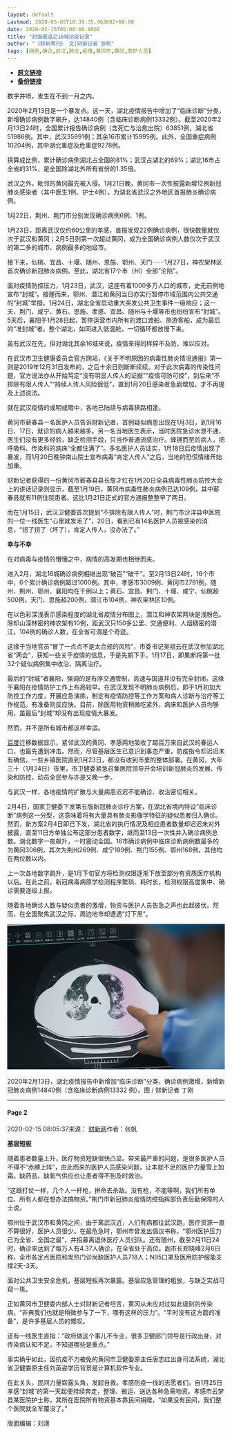 ```yaml
---
layout: default
Lastmod: 2020-03-05T10:39:35.962602+00:00
date: 2020-02-15T00:00:00.000Z
title: "封面报道之16城抗疫记录"
author: "《财新周刊》 文|财新记者 张帆"
tags: [病例,确诊,武汉,肺炎,疫情,黄冈市,黄冈,医护人员]
---
```


* [**原文链接**](http://weekly.caixin.com/2020-02-15/101515677.html)
* [**备份链接**](http://archive.ph/6kBck)


数字井喷，发生在不到一月之内。

2020年2月13日是一个暴发点。这一天，湖北疫情报告中增加了“临床诊断”分类，新增确诊病例数字飙升，达14840例（含临床诊断病例13332例）。截至2020年2月13日24时，全国累计报告确诊病例（含死亡与治愈出院）63851例，湖北省51986例。其中，武汉35991例；其余16市累计15995例。此外，全国重症病例10204例，其中湖北重症及危重症9278例。

换算成比例，累计确诊病例湖北占全国的81%；武汉占湖北的69%；湖北16市占全省的31%，是全国除湖北外所有省份的1.35倍。

武汉之外，毗邻的黄冈最先被入侵。1月21日晚，黄冈市一次性披露新增12例新冠肺炎感染者（其中医生1例、护士4例），为湖北省武汉之外地区首报肺炎确诊病例。

1月22日，荆州、荆门市分别发现确诊病例6例、1例。

1月23日，距离武汉仅约60公里的孝感，首报发现22例确诊病例，很快数量就仅次于武汉和黄冈；2月5日则第一次超过黄冈，成为全国确诊病例人数仅次于武汉的第二多的城市、病例最多的地级市。

接下来，仙桃、宜昌、十堰、随州、恩施、鄂州、天门⋯⋯1月27日，神农架林区首次确诊新冠肺炎病例。至此，湖北省17个市（州）全部“沦陷”。

面对疫情防控压力，1月23日，武汉，这座有着1000多万人口的城市，史无前例地宣布“封城”。接踵而来，鄂州、潜江和黄冈当日亦实行暂停市域范围内公共交通的“封城”举措。1月24日，湖北全省启动重大突发公共卫生事件一级响应；这一天，荆门、咸宁、黄石、恩施、孝感、宜昌、随州与十堰等市也纷纷宣布“封城”。5天后，襄阳于1月28日起，暂停运营市内所有的渡口渡船、旅游客船，成为最后的“准封城”者。整个湖北，如同进入低温舱，一切循环都放慢下来。

虽有武汉在先，但对湖北其余16城来说，疫情来得同样猝不及防，难以应对。

在武汉市卫生健康委员会官方网站，《关于不明原因的病毒性肺炎情况通报》第一则是2019年12月31日发布的，之后十余日则断断续续。对于此次病毒的传染性问题，官方说法亦从开始笃定“没有明显人传人的证据”“疫情可防可控”，到后来“不排除有限人传人”“持续人传人风险很低”，直到1月20日感染者急剧增加，才不再提及上述说法。

就在武汉疫情的或明或暗中，各地已陆续与病毒狭路相逢。

黄冈市蕲春县一名医护人员告诉财新记者，首例疑似病患出现在1月3日，到1月16日、17日，就诊的病人越来越多。另一名当地医生表示，当时医院急诊水泄不通，医生们没有更多经验，缺乏检测手段，只当作普通流感治疗。蜂拥而至的病人，把呼吸科、传染科的病床“全都住满了”。多名医护人员证实，1月18日后疫情出现了暴发，而1月20日晚钟南山院士宣布病毒“肯定人传人”之后，当地的恐慌情绪开始加重。

财新记者获得的一份黄冈市蕲春县县长詹才红在1月20日全县病毒性肺炎防控大会上的讲话记录则显示，截至1月19日，黄冈市病毒性肺炎病例已达109例，其中蕲春县就有11例住院患者。这比1月21日正式的官方通报整整早了两日。

而在1月15日，武汉卫健委首次提到“不排除有限人传人”时，荆门市沙洋县中医院的一位一线医生“心里就发毛了”，20日，看到已有14名医护人员被感染的消息，“拐了拐了（坏了），肯定人传人，没办法了。”

**幸与不幸**

在对病毒与疫情的懵懂之中，病情的高发期也相继而来。

进入2月，湖北16城确诊病例相继出现“破百”“破千”。至2月13日24时，16个市中，6个累计确诊病例超过1000例。其中，孝感市3009例、黄冈市2791例，随州、荆州、鄂州、襄阳均在千例以上；黄石、宜昌、荆门、十堰、咸宁、仙桃超500例，天门、恩施超200例，潜江市104例，神农架林区10例。

在以色彩深浅表示感染程度的湖北省疫情分布图上，潜江和神农架两块是浅粉色。除却山深林密的神农架有10例，距武汉只150多公里、交通便利、人烟稠密的潜江，104例的确诊人数，在全省可谓是个奇迹。

这缘于当地官员“冒了一点点不是太合规的风险”，市委书记吴祖云在武汉参加湖北省“两会”，获知一些关于疫情的信息，于是先期下手。1月17日，即果断将第一批32个疑似病例集中收治、隔离治疗。

最后的“封城”者襄阳，强调的是有序交通管制，高速与国道并没有完全封闭。这缘于襄阳在疫情防护工作上布局较早。在武汉发现不明肺炎病例后，即于1月初加大防控工作力度，开展应急演练，制定有疫情防控等工作方案和病人诊断与治疗等工作规范。有准备则反应快。目前，除医用物资稍微吃紧外，病床和医护人员均够用，虽最后“封城”却没有出现疫情大暴发。

然而，并不是所有城市都这样幸运。

[百度](http://www.caixin.com/hot/baidu.html)迁移数据显示，紧邻武汉的黄冈、孝感两地吸收了超百万来自武汉的春运人口，也最先遭到冲击。然而，尽管基层医生已意识到事态严重，防疫指令却迟迟未有确信，一些乡镇医院直到1月23日，都没有收到市里的整体部署。在黄冈，大年三十（1月24日）夜里，市卫健委紧急召集医院领导开会培训新冠肺炎的发展、传染和防控，动员全民参与亦是又晚一步。

与武汉一样，各地疫情的扩散与大量病患迟迟不能确诊、收治密切相关。

2月4日，国家卫健委下发第五版新冠肺炎诊疗方案，在湖北省境内特设“临床诊断”病例这一分型，这意味着将有大量具有肺炎影像学特征的疑似患者归入确诊。然而，新方案2月4日即已下发，湖北省的执行情况及相应患者数量却迟迟未对外披露，直至11日方单独公布这部分患者数字，继而至13日一次性并入确诊病例总数。湖北数字一夜飙升，一时震动全国。16市确诊病例中临床诊断病例数最多的为黄冈306例，其次为荆州269例、咸宁189例、荆门155例、鄂州168例，其他均在两位数以内。

上一次各地数字跳升，是1月下旬官方将检测权限逐渐下放至部分有资质医疗机构以后。在此之前，新冠病毒病原学检测程序繁琐、耗时长，检测权限高度集中、确诊需要逐级上报。

随着各地确诊人数与疑似患者的激增，物资与医护人员告急之声也此起彼伏。然而，在全国聚焦武汉之际，周边地市却遭遇“灯下黑”。

![DSC09854_800 533](/images/post/6a8facb9e5f4ff0278ff5a939e246f21.jpg)

2020年2月13日，湖北疫情报告中新增加“临床诊断”分类，确诊病例激增，新增新冠肺炎病例14840例（含临床诊断病例13332 例）。图 / 财新记者 丁刚

* * *

#### Page 2

2020-02-15 08:05:37来源： [财新网](http://weekly.caixin.com/2020-02-15/101515677.html)作者：张帆

**基层短板**

随着患者数量上升，医疗物资短缺很快凸显。带来最严重的问题，是很多医护人员不得不“赤膊上阵”，由此而来的医护人员感染问题，让本就不足的医护力量雪上加霜。缺药品、缺氧气供应也让患者得不到及时救治。

“这跟打仗一样，几个人一杆枪，拼命去杀敌。没有枪，不能等啊，我们所有单位、所有人都在想办法搞物资。”荆门市新冠肺炎疫情防控指挥部负责后勤保障的人士说。

鄂州位于武汉市和黄冈之间，由于离武汉近，人们有病都往武汉跑，医疗资源一直不算很好，医护人员很少。在最危急时，鄂州市曾发出倡议书称，“鄂州医护压力已为全省、全国之最”，并招募离退休医疗人员归队。还有随州，截至2月11日24时，确诊率达到了每万人有4.37人确诊，在全省处于高位。副市长郑晓峰2月6日称，全市各定点医院和发热门诊尚缺医护人员718人；N95口罩及医用防护服能支撑2天-3天。

面对公共卫生安全危机，基层短板再次暴露。基层应急管理的粗放，与缺乏实战可窥一斑。

正如黄冈市卫健委内部人士对财新记者坦言，黄冈从未应对过如此级别的传染病，“非典我们也就是稍微参与了一下，哪有这样的压力”。“平时没有这方面的准备”，是许多基层人员的慨叹。

还有一线医生直指：“政府做这个事儿不专业，很多卫健部门领导是行政出身，对传染病认知不足，不知道哪些是重点。”

事实确乎如此，因抗疫不力被免的黄冈市卫健委原主任唐志红出身司法系统，湖北省卫健委原主任刘英姿学历背景是计算机软件专业。

在此关头，民间力量崭露头角，发起自救。孝感防疫一线的志愿者们，自1月25日孝感“封城”的第一天起便持续奔走，整理、搬运、送达各种急需物资。孝感市云梦县某医院护士称，其所在医院所有物资基本靠民间捐赠，“如果没有民间，我们整个医院就全军覆没了。”

版面编辑：刘潇

